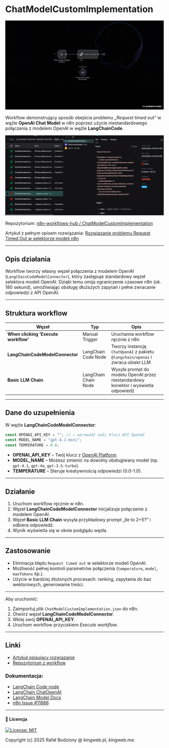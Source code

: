 # ChatModelCustomImplementation

![ChatModelCustomImplementation](https://raw.githubusercontent.com/rafalbodziony/n8n-workflows-hub/refs/heads/main/ChatModelCustomImplementation/assets/ChatModelCustomImplementation-intr.png)

Workflow demonstrujący sposób obejścia problemu *„Request timed out”* w węźle **OpenAI Chat Model** w n8n poprzez użycie niestandardowego połączenia z modelem OpenAI w węźle **LangChainCode**.

![ChatModelCustomImplementation-n8n-workflow](https://raw.githubusercontent.com/rafalbodziony/n8n-workflows-hub/refs/heads/main/ChatModelCustomImplementation/assets/zdjecie-problem-w-n8n-brak-odpowiedzi-z-openai.png)

Repozytorium: [n8n-workflows-hub / ChatModelCustomImplementation](https://github.com/rafalbodziony/n8n-workflows-hub/tree/main/ChatModelCustomImplementation)

Artykuł z pełnym opisem rozwiązania: [Rozwiązanie problemu Request Timed Out w selektorze modeli n8n](https://kingweb.me/blog/poradniki/rozwiazanie-problemu-request-timed-out-w-selektorze-modeli-n8n)

---

## Opis działania

Workflow tworzy własny węzeł połączenia z modelem OpenAI (`LangChainCodeModelConnector`), który zastępuje standardowy węzeł selektora modeli OpenAI.
Dzięki temu omija ograniczenie czasowe n8n (ok. 180 sekund), umożliwiając obsługę dłuższych zapytań i pełne zwracanie odpowiedzi z API OpenAI.


---

## Struktura workflow

| Węzeł                                | Typ                  | Opis                                                                               |
| ------------------------------------ | -------------------- | ---------------------------------------------------------------------------------- |
| **When clicking ‘Execute workflow’** | Manual Trigger       | Uruchamia workflow ręcznie z n8n                                                   |
| **LangChainCodeModelConnector**      | LangChain Code Node  | Tworzy instancję `ChatOpenAI` z pakietu `@langchain/openai` i zwraca obiekt LLM    |
| **Basic LLM Chain**                  | LangChain Chain Node | Wysyła prompt do modelu OpenAI przez niestandardowy konektor i wyświetla odpowiedź |

---

## Dane do uzupełnienia

W węźle **LangChainCodeModelConnector**:

```javascript
const OPENAI_API_KEY = ""; // ← wprowadź swój klucz API OpenAI
const MODEL_NAME = "gpt-4.1-mini";
const TEMPERATURE = 0.8;
```

* **OPENAI_API_KEY** – Twój klucz z [OpenAI Platform](https://platform.openai.com/).
* **MODEL_NAME** – Możesz zmienić na dowolny obsługiwany model (np. `gpt-4.1`, `gpt-4o`, `gpt-3.5-turbo`).
* **TEMPERATURE** – Steruje kreatywnością odpowiedzi (0.0–1.0).

---

## Działanie

1. Uruchom workflow ręcznie w n8n.
2. Węzeł **LangChainCodeModelConnector** inicjalizuje połączenie z modelem OpenAI.
3. Węzeł **Basic LLM Chain** wysyła przykładowy prompt „Ile to 2+5?” i odbiera odpowiedź.
4. Wynik wyświetla się w oknie podglądu węzła.

---

## Zastosowanie

* Eliminacja błędu `Request timed out` w selektorze modeli OpenAI.
* Możliwość pełnej kontroli parametrów połączenia (`temperature`, `model`, `maxTokens` itp.).
* Użycie w bardziej złożonych procesach: ranking, zapytania do baz wektorowych, generowanie treści.

---

Aby uruchomić:

1. Zaimportuj plik `ChatModelCustomImplementation.json` do n8n.
2. Otwórz węzeł **LangChainCodeModelConnector**.
3. Wklej swój **OPENAI_API_KEY**.
4. Uruchom workflow przyciskiem *Execute workflow*.

---

## Linki

* [Artykuł opisujący rozwiązanie](https://kingweb.me/blog/poradniki/rozwiazanie-problemu-request-timed-out-w-selektorze-modeli-n8n)
* [Repozytorium z workflow](https://github.com/rafalbodziony/n8n-workflows-hub/tree/main/ChatModelCustomImplementation)

### Dokumentacja:

* [LangChain Code node](https://docs.n8n.io/integrations/builtin/cluster-nodes/root-nodes/n8n-nodes-langchain.code/)
* [LangChain ChatOpenAI](https://python.langchain.com/api_reference/openai/chat_models/langchain_openai.chat_models.base.ChatOpenAI.html)
* [LangChain Model Docs](https://docs.langchain.com/oss/python/langchain/models)
* [n8n Issue #11886](https://github.com/n8n-io/n8n/issues/11886)

--- 

#### 📜 Licencja

[![License: MIT](https://img.shields.io/badge/License-MIT-yellow.svg)](https://opensource.org/licenses/MIT)


Copyright (c) 2025 Rafał Bodziony @ kingweb.pl, kingweb.me.

